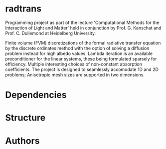 # radtrans

Programming project as part of the lecture 'Computational Methods for the
Interaction of Light and Matter' held in conjunction by Prof. G. Kanschat and
Prof. C. Dullemond at Heidelberg University.

Finite volume (FVM) discretizations of the formal radiative transfer equation by 
the discrete ordinates method with the option of solving a diffusion problem instead
for high albedo values. Lambda iteration is an available preconditioner for the 
linear systems, these being formulated sparsely for efficiency. Multiple interesting
choices of non-constant absorption coefficients. The project is designed to seamlessly
accomodate 1D and 2D problems; Anisotropic mesh sizes are supported in two dimensions.
# Dependencies

# Structure

# Authors
